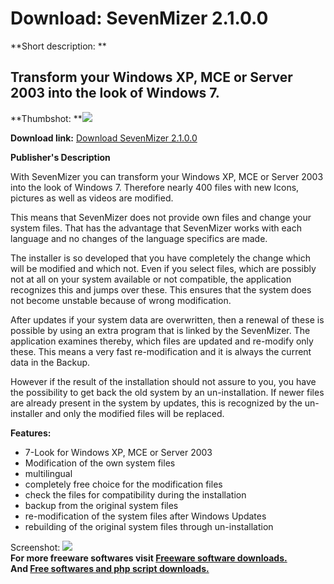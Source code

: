 # Download: SevenMizer 2.1.0.0

**Short description: **

## Transform your Windows XP, MCE or Server 2003 into the look of Windows 7.

  
**Thumbshot: **![](http://www.freewarefiles.com/screenshot/sevenmizer_md.jpg)   
  
**Download link:** [Download SevenMizer 2.1.0.0](http://freesoftwares.boysofts.com/SevenMizer_program_52202.html)  
  

**Publisher's Description**  
  

With SevenMizer you can transform your Windows XP, MCE or Server 2003 into the
look of Windows 7. Therefore nearly 400 files with new Icons, pictures as well
as videos are modified.

This means that SevenMizer does not provide own files and change your system
files. That has the advantage that SevenMizer works with each language and no
changes of the language specifics are made.

The installer is so developed that you have completely the change which will
be modified and which not. Even if you select files, which are possibly not at
all on your system available or not compatible, the application recognizes
this and jumps over these. This ensures that the system does not become
unstable because of wrong modification.

After updates if your system data are overwritten, then a renewal of these is
possible by using an extra program that is linked by the SevenMizer. The
application examines thereby, which files are updated and re-modify only
these. This means a very fast re-modification and it is always the current
data in the Backup.

However if the result of the installation should not assure to you, you have
the possibility to get back the old system by an un-installation. If newer
files are already present in the system by updates, this is recognized by the
un-installer and only the modified files will be replaced.

**Features:**

  * 7-Look for Windows XP, MCE or Server 2003 
  * Modification of the own system files 
  * multilingual 
  * completely free choice for the modification files 
  * check the files for compatibility during the installation 
  * backup from the original system files 
  * re-modification of the system files after Windows Updates 
  * rebuilding of the original system files through un-installation 

  
  
Screenshot: ![](http://www.freewarefiles.com/screenshot/sevenmizer.jpg)  
**For more freeware softwares visit [Freeware software downloads.](http://freesoftwares.boysofts.com/)**   
**And [Free softwares and php script downloads.](http://www.boysofts.com/)**

